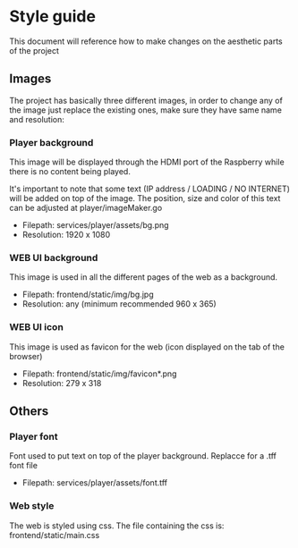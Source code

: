 # Style guide
This document will reference how to make changes on the aesthetic parts of the project

## Images
The project has basically three different images, in order to change any of the image just replace the existing ones, make sure they have same name and resolution:

### Player background
This image will be displayed through the HDMI port of the Raspberry while there is no content being played.

It's important to note that some text (IP address / LOADING / NO INTERNET) will be added on top of the image. The position, size and color of this text can be adjusted at player/imageMaker.go

* Filepath:  services/player/assets/bg.png
* Resolution: 1920 x 1080

### WEB UI background
This image is used in all the different pages of the web as a background.

* Filepath:  frontend/static/img/bg.jpg
* Resolution: any (minimum recommended 960 x 365)

### WEB UI icon
This image is used as favicon for the web (icon displayed on the tab of the browser)

* Filepath:  frontend/static/img/favicon*.png
* Resolution: 279 x 318

## Others

### Player font
Font used to put text on top of the player background. Replacce for a .tff font file

* Filepath:  services/player/assets/font.tff

### Web style
The web is styled using css. The file containing the css is: frontend/static/main.css
